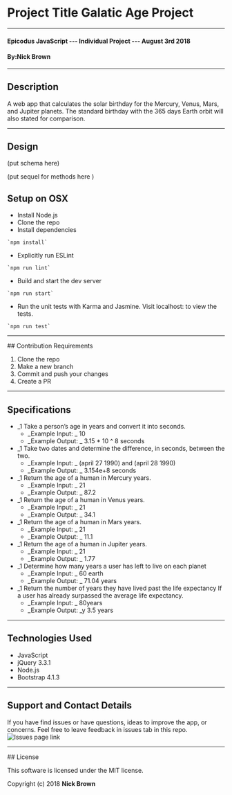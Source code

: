 # Project Title Galatic Age Project


<hr />

#### Epicodus JavaScript --- Individual Project --- August 3rd 2018

#### By:Nick Brown

<hr />

## Description
 A web app that calculates the solar birthday for the Mercury, Venus, Mars, and Jupiter planets. The standard birthday with the 365 days Earth orbit will also stated for comparison.

<hr />

## Design



(put schema here)

(put sequel for methods here )

## Setup on OSX

* Install Node.js
* Clone the repo
*  Install dependencies
```
`npm install`
```
* Explicitly run ESLint
```
`npm run lint`
```
* Build and start the dev server
```
`npm run start`
```
* Run the unit tests with Karma and Jasmine. Visit localhost:<route> to view the tests.
```
`npm run test`
```

<hr />
## Contribution Requirements

1. Clone the repo
1. Make a new branch
1. Commit and push your changes
1. Create a PR

<hr />

## Specifications

* _1 Take a person’s age in years and convert it into seconds.
  - _Example Input: _ 10
  - _Example Output: _ 3.15 * 10 ^ 8 seconds
* _1 Take two dates and determine the difference, in seconds, between the two.
  - _Example Input: _ (april 27 1990) and (april 28 1990)
  - _Example Output: _ 3.154e+8 seconds
* _1 Return the age of a human in Mercury years.
  - _Example Input: _ 21
  - _Example Output: _ 87.2
* _1 Return the age of a human in Venus years.
  - _Example Input: _ 21
  - _Example Output: _ 34.1
* _1 Return the age of a human in Mars years.
  - _Example Input: _ 21
  - _Example Output: _ 11.1
* _1 Return the age of a human in Jupiter years.
  - _Example Input: _ 21
  - _Example Output: _ 1.77
* _1 Determine how many years a user has left to live on each planet
  - _Example Input: _ 60 earth
  - _Example Output: _ 71.04 years
* _1   Return the number of years they have lived past the life expectancy If a user has already surpassed the average life expectancy.
  - _Example Input: _ 80years
  - _Example Output: _y 3.5 years

<hr />

## Technologies Used

* JavaScript
* jQuery 3.3.1
* Node.js
* Bootstrap 4.1.3

<hr />


## Support and Contact Details

If you have find issues or have questions, ideas to improve the app, or concerns.  Feel free to leave feedback in issues tab in this repo. ![Issues page link](/issues)


<hr />
## License

This software is licensed under the MIT license.

Copyright (c) 2018 **Nick Brown**
